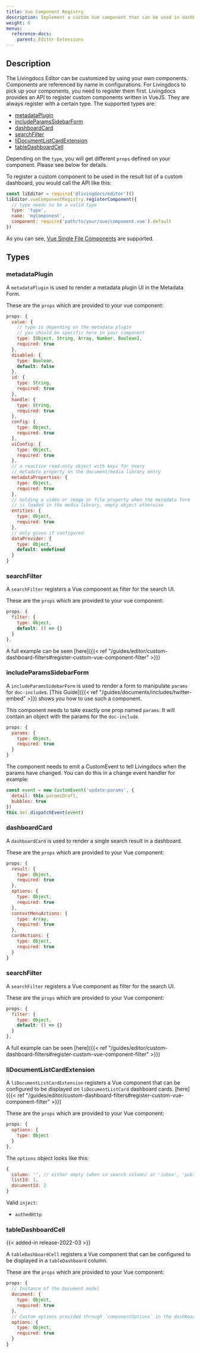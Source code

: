 ```yaml
---
title: Vue Component Registry
description: Implement a custom Vue component that can be used in dashboards and filters.
weight: 6
menus:
  reference-docs:
    parent: Editor Extensions
---
```


## Description
The Livingdocs Editor can be customized by using your own components. Components are referenced by name in configurations. For Livingdocs to pick up your components, you need to register them first.
Livingdocs provides an API to register custom components written in VueJS. They are always register with a certain type. The supported types are:

- [metadataPlugin](#metadataplugin)
- [includeParamsSidebarForm](#includeparamssidebarform)
- [dashboardCard](#dashboardcard)
- [searchFilter](#searchfilter)
- [liDocumentListCardExtension](#liDocumentListCardExtension)
- [tableDashboardCell](#tableDashboardCell)

Depending on the `type`, you will get different `props` defined on your component. Please see below for details.

To register a custom component to be used in the result list of a custom dashboard, you would call the API like this:

```js
const liEditor = require('@livingdocs/editor')()
liEditor.vueComponentRegistry.registerComponent({
  // type needs to be a valid type
  type: 'type',
  name: 'myComponent',
  component: require('path/to/your/vue/component.vue').default
})
```

As you can see, [Vue Single File Components](https://vuejs.org/v2/guide/single-file-components.html) are supported.


## Types

### metadataPlugin

A `metadataPlugin` is used to render a metadata plugin UI in the Metadata Form.

These are the `props` which are provided to your vue component:
```js
props: {
  value: {
    // type is depending on the metadata plugin
    // you should be specific here in your component
    type: [Object, String, Array, Number, Boolean],
    required: true
  },
  disabled: {
    type: Boolean,
    default: false
  },
  id: {
    type: String,
    required: true
  },
  handle: {
    type: String,
    required: true
  },
  config: {
    type: Object,
    required: true
  },
  uiConfig: {
    type: Object,
    required: true
  },
  // a reactive read-only object with keys for every
  // metadata property on the document/media library entry
  metadataProperties: {
    type: Object,
    required: true
  },
  // holding a video or image or file property when the metadata form
  // is loaded in the media library, empty object otherwise
  entities: {
    type: Object,
    required: true
  },
  // only given if configured
  dataProvider: {
    type: Object,
    default: undefined
  }
}
```

### searchFilter
A `searchFilter` registers a Vue component as filter for the search UI.

These are the `props` which are provided to your vue component:
```js
props: {
  filter: {
    type: Object,
    default: () => {}
  }
},
```

A full example can be seen [here]({{< ref "/guides/editor/custom-dashboard-filters#register-custom-vue-component-filter" >}})



### includeParamsSidebarForm

A `includeParamsSidebarForm` is used to render a form to manipulate `params` for `doc-include`s. [This Guide]({{< ref "/guides/documents/includes/twitter-embed" >}}) shows you how to use such a component.

This component needs to take exactly one prop named `params`. It will contain an object with the params for the `doc-include`.
```js
props: {
  params: {
    type: Object,
    required: true
  }
}
```

The component needs to emit a CustomEvent to tell Livingdocs when the params have changed. You can do this in a change event handler for example:
```js
const event = new CustomEvent('update:params', {
  detail: this.paramsDraft,
  bubbles: true
})
this.$el.dispatchEvent(event)
```


### dashboardCard

A `dashboardCard` is used to render a single search result in a dashboard.

These are the `props` which are provided to your Vue component:
```js
props: {
  result: {
    type: Object,
    required: true
  },
  options: {
    type: Object,
    required: true
  },
  contextMenuActions: {
    type: Array,
    required: true
  },
  cardActions: {
    type: Object,
    required: true
  }
}
```

### searchFilter
A `searchFilter` registers a Vue component as filter for the search UI.

These are the `props` which are provided to your Vue component:
```js
props: {
  filter: {
    type: Object,
    default: () => {}
  }
},
```

A full example can be seen [here]({{< ref "/guides/editor/custom-dashboard-filters#register-custom-vue-component-filter" >}})


### liDocumentListCardExtension
A `liDocumentListCardExtension` registers a Vue component that can be configured to be displayed on `liDocumentListCard` dashboard cards.
[here]({{< ref "/guides/editor/custom-dashboard-filters#register-custom-vue-component-filter" >}})

These are the `props` which are provided to your Vue component:
```js
props: {
  options: {
    type: Object
  }
},
```
The `options` object looks like this:
```js
{
  column: '', // either empty (when in search column) or 'inbox', 'published', 'inline-list-edit`
  listId: 1,
  documentId: 2
}
```

Valid `inject`:
- `authedHttp`

### tableDashboardCell

{{< added-in release-2022-03 >}}

A `tableDashboardCell` registers a Vue component that can be configured to be displayed in a `tableDashboard` column.

These are the `props` which are provided to your Vue component:
```js
props: {
  // Instance of the Document model
  document: {
    type: Object,
    required: true
  },
  // Custom options provided through `componentOptions` in the dashboard config
  options: {
    type: Object,
    required: true
  }
}
```
